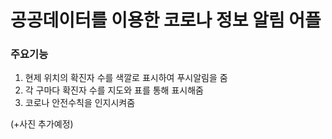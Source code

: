 # 공공데이터를 이용한 코로나 정보 알림 어플

### 주요기능
1. 현제 위치의 확진자 수를 색깔로 표시하여 푸시알림을 줌
2. 각 구마다 확진자 수를 지도와 표를 통해 표시해줌
3. 코로나 안전수칙을 인지시켜줌

(+사진 추가예정)
